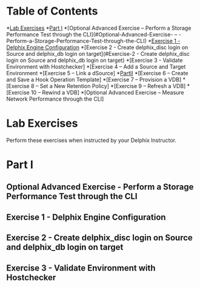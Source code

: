 Table of Contents
=================

*[Lab Exercises](#lab-exercises)
*[Part I](#part-i)
*[Optional Advanced Exercise – Perform a Storage Performance Test through the CLI](#Optional-Advanced-Exercise- – -Perform-a-Storage-Performance-Test-through-the-CLI)
*[Exercise 1 - Delphix Engine Configuration](#Exercise-1-Delphix-Engine-Configuration)
*[Exercise 2 - Create delphix_disc login on Source and delphix_db login on target](#Exercise-2 - Create delphix_disc login on Source and delphix_db login on target)
*[Exercise 3 - Validate Environment with Hostchecker]
*[Exercise 4 – Add a Source and Target Environment
*[Exercise 5 – Link a dSource]
*[PartII](#part-ii)
*[Exercise 6 – Create and Save a Hook Operation Template]
*[Exercise 7 – Provision a VDB]
*[Exercise 8 – Set a New Retention Policy]
*[Exercise 9 – Refresh a VDB]
*[Exercise 10 – Rewind a VDB]
*[Optional Advanced Exercise – Measure Network Performance through the CLI]

Lab Exercises
=============

Perform these exercises when instructed by your Delphix Instructor.

Part I
======
Optional Advanced Exercise - Perform a Storage Performance Test through the CLI
-------------------------------------------------------------------------------

Exercise 1 - Delphix Engine Configuration
-----------------------------------------

Exercise 2 - Create delphix_disc login on Source and delphix_db login on target
-------------------------------------------------------------------------------

Exercise 3 - Validate Environment with Hostchecker
--------------------------------------------------
